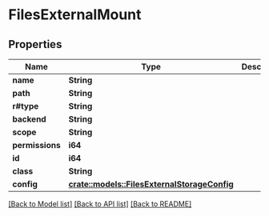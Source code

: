 # FilesExternalMount

## Properties

Name | Type | Description | Notes
------------ | ------------- | ------------- | -------------
**name** | **String** |  | 
**path** | **String** |  | 
**r#type** | **String** |  | 
**backend** | **String** |  | 
**scope** | **String** |  | 
**permissions** | **i64** |  | 
**id** | **i64** |  | 
**class** | **String** |  | 
**config** | [**crate::models::FilesExternalStorageConfig**](FilesExternalStorageConfig.md) |  | 

[[Back to Model list]](../README.md#documentation-for-models) [[Back to API list]](../README.md#documentation-for-api-endpoints) [[Back to README]](../README.md)


